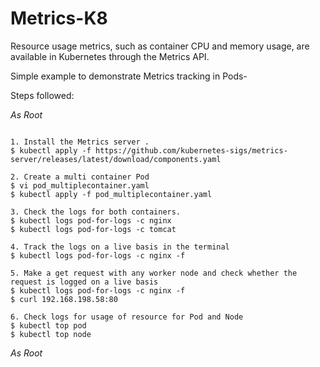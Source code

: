 # Metrics-K8
Resource usage metrics, such as container CPU and memory usage, are available in Kubernetes through the Metrics API.

Simple example to demonstrate Metrics tracking in Pods-

Steps followed:

*As Root*
```

1. Install the Metrics server .
$ kubectl apply -f https://github.com/kubernetes-sigs/metrics-server/releases/latest/download/components.yaml

2. Create a multi container Pod
$ vi pod_multiplecontainer.yaml
$ kubectl apply -f pod_multiplecontainer.yaml

3. Check the logs for both containers.
$ kubectl logs pod-for-logs -c nginx
$ kubectl logs pod-for-logs -c tomcat

4. Track the logs on a live basis in the terminal
$ kubectl logs pod-for-logs -c nginx -f

5. Make a get request with any worker node and check whether the request is logged on a live basis
$ kubectl logs pod-for-logs -c nginx -f
$ curl 192.168.198.58:80

6. Check logs for usage of resource for Pod and Node
$ kubectl top pod
$ kubectl top node

  ```
  *As Root*
